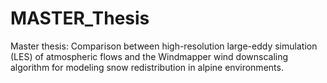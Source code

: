 # MASTER_Thesis
Master thesis: Comparison between high-resolution large-eddy simulation (LES) of atmospheric flows and the Windmapper wind downscaling algorithm for modeling snow redistribution in alpine environments.
